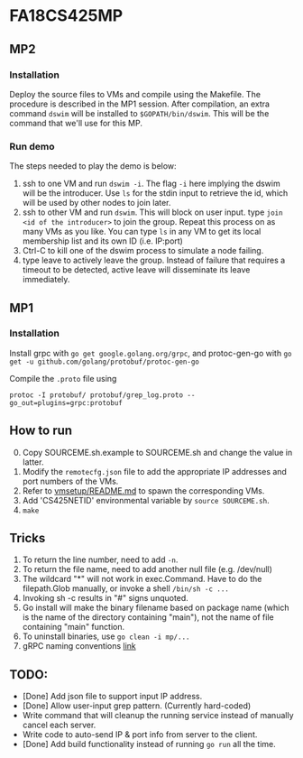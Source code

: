# FA18CS425MP

## MP2

### Installation

Deploy the source files to VMs and compile using the Makefile. The procedure is described in the MP1 session. After compilation, an extra command `dswim` will be installed to `$GOPATH/bin/dswim`. This will be the command that we'll use for this MP.

### Run demo

The steps needed to play the demo is below:
1. ssh to one VM and run `dswim -i`. The flag `-i` here implying the dswim will be the introducer. Use `ls` for the stdin input to retrieve the id, which will be used by other nodes to join later.
2. ssh to other VM and run `dswim`. This will block on user input. type `join <id of the introducer>` to join the group. Repeat this process on as many VMs as you like. You can type `ls` in any VM to get its local membership list and its own ID (i.e. IP:port)
3. Ctrl-C to kill one of the dswim process to simulate a node failing.
4. type leave to actively leave the group. Instead of failure that requires a timeout to be detected, active leave will disseminate its leave immediately.

## MP1

### Installation

Install grpc with
`go get google.golang.org/grpc`, and protoc-gen-go with `go get -u github.com/golang/protobuf/protoc-gen-go`

Compile the `.proto` file using

`protoc -I protobuf/ protobuf/grep_log.proto --go_out=plugins=grpc:protobuf`

## How to run

0. Copy SOURCEME.sh.example to SOURCEME.sh and change the value in latter.
1. Modify the `remotecfg.json` file to add the appropriate IP addresses and port numbers of the VMs.
2. Refer to [vmsetup/README.md](vmsetup/README.md) to spawn the corresponding VMs.
3. Add 'CS425NETID' environmental variable by `source SOURCEME.sh`.
4. `make`

## Tricks

1. To return the line number, need to add `-n`.
2. To return the file name, need to add another null file (e.g. /dev/null)
3. The wildcard "*" will not work in exec.Command. Have to do the filepath.Glob manually, or invoke a shell `/bin/sh -c ...`
4. Invoking sh -c results in "#" signs unquoted.
5. Go install will make the binary filename based on package name (which is the name of the directory containing "main"), not the name of file containing "main" function.
6. To uninstall binaries, use `go clean -i mp/...`
7. gRPC naming conventions [link](https://developers.google.com/protocol-buffers/docs/style)

## TODO:

- [Done] Add json file to support input IP address.
- [Done] Allow user-input grep pattern. (Currently hard-coded)
- Write command that will cleanup the running service instead of manually cancel each server.
- Write code to auto-send IP & port info from server to the client.
- [Done] Add build functionality instead of running `go run` all the time.
